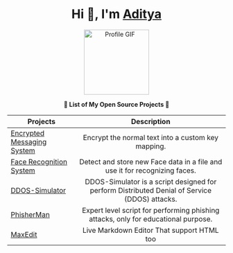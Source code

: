 <h1 align="center">Hi 👋, I'm <a href="https://bento.me/adityasinh" target="_blank">Aditya</a></h1>

<!-- Hey, wait a minute! What are you doing in my README.md file? Tell me, you're copying my content, right? I know it! -->

<p align="center">
  <img src="https://github.com/user-attachments/assets/62e7112a-2522-475f-a4fb-9000ead0ea5e" alt="Profile GIF" width="150" />
</p>

<p align="center"><b>🌟 List of My Open Source Projects 🌟</b></p>

<div align="center">

| Projects  | Description  |
| ------------- |:-------------:|
| [Encrypted Messaging System](https://adityasinh-sodha.github.io/Encrypted-Messaging-System/)      | Encrypt the normal text into a custom key mapping.|
| [Face Recognition System](https://github.com/Adityasinh-Sodha/Face-Recognition-System/)| Detect and store new Face data in a file and use it for recognizing faces. |
| [DDOS-Simulator](https://github.com/Adityasinh-Sodha/DDOS-Simulator)      | DDOS-Simulator is a script designed for perform Distributed Denial of Service (DDOS) attacks. |
| [PhisherMan](https://github.com/Adityasinh-Sodha/PhisherMan)       |   Expert level script for performing phishing attacks, only for educational purpose.             |
| [MaxEdit](https://adityasinh-sodha.github.io/MaxEdit/)       |   Live Markdown Editor That support HTML too |


</div>
